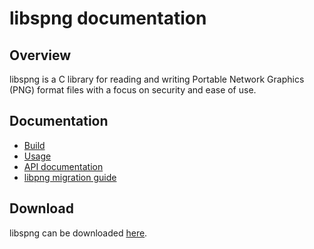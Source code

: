 # libspng documentation

## Overview

libspng is a C library for reading and writing Portable Network Graphics (PNG)
format files with a focus on security and ease of use.

## Documentation

* [Build](build.md)
* [Usage](usage.md)
* [API documentation](api.md)
* [libpng migration guide](migrate-libpng.md)

## Download

libspng can be downloaded [here](https://libspng.org/download).